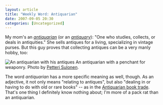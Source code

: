 ```yaml
---
layout: article
title: "Weekly Word: Antiquarian"
date: 2007-09-05 20:30
categories: [Uncategorized]
---
```

My mom's an <em><a href="http://dictionary.reference.com/browse/antiquarian">antiquarian</a></em> (or an <em><a href="http://dictionary.reference.com/browse/antiquary">antiquary</a></em>): "One who studies, collects, or deals in antiquities." She sells antiques for a living, specializing in vintage purses. But this guy proves that collecting antiques can be a very manly hobby, too:

<div class="figure"><img src="http://learningnerd.com/images/antiquarian.jpg" alt="An antiquarian with his antiques">
An antiquarian with a penchant for weaponry. Photo by <a href="http://flickr.com/photos/primejunta/14528779/">Petteri Sulonen</a>.</div>

The word <em>antiquarian</em> has a more specific meaning as well, though. As an adjective, it not only means "relating to antiques", but also "dealing in or having to do with old or rare books" -- as in the <a href="http://en.wikipedia.org/wiki/Antiquarian_book_trade_in_the_United_States">Antiquarian book trade</a>. That's one thing I definitely know nothing about; I'm more of a pack rat than an antiquarian.
